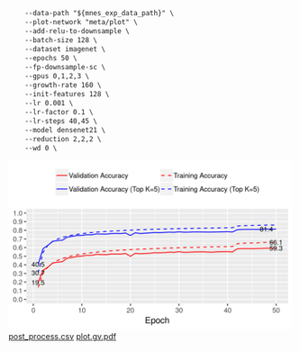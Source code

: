 ```
    --data-path "${mnes_exp_data_path}" \
    --plot-network "meta/plot" \
    --add-relu-to-downsample \
    --batch-size 128 \
    --dataset imagenet \
    --epochs 50 \
    --fp-downsample-sc \
    --gpus 0,1,2,3 \
    --growth-rate 160 \
    --init-features 128 \
    --lr 0.001 \
    --lr-factor 0.1 \
    --lr-steps 40,45 \
    --model densenet21 \
    --reduction 2,2,2 \
    --wd 0 \
```
![acc.png](acc.png)
[post_process.csv](post_process.csv)
[plot.gv.pdf](plot.gv.pdf)
